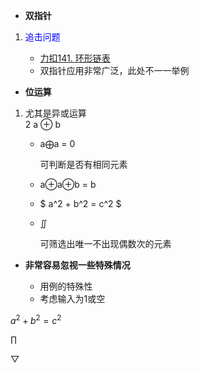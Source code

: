 *  **双指针**

1. <font color = "blue">追击问题 </font>

   - [力扣141. 环形链表](https://leetcode-cn.com/problems/linked-list-cycle/)
   - 双指针应用非常广泛，此处不一一举例

*   **位运算**
  
1. 尤其是异或运算  
2
a
$\oplus$ 
b
  
    - a$\bigoplus$a = 0 
    
      可判断是否有相同元素 
    - a$\oplus$a$\oplus$b = b  
    - $ a^2 + b^2 = c^2 $
    - $\iint$
     
      可筛选出唯一不出现偶数次的元素

* **非常容易忽视一些特殊情况**
    
    * 用例的特殊性
    * 考虑输入为1或空

$a^2 + b^2 = c^2$

$\prod$

$\bigtriangledown$
       





